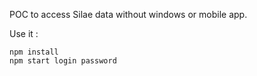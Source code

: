 POC to access Silae data without windows or mobile app.


Use it : 

```
npm install
npm start login password
```
